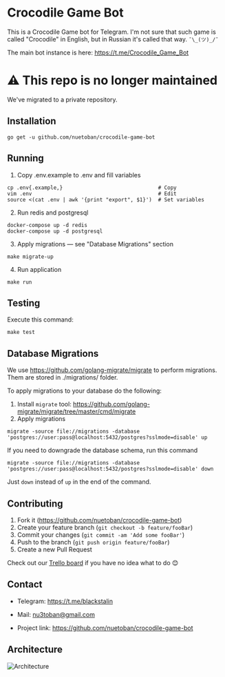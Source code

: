 # Crocodile Game Bot
This is a Crocodile Game bot for Telegram.
I'm not sure that such game is called "Crocodile" in English,
but in Russian it's called that way. `¯\_(ツ)_/¯`

The main bot instance is here: https://t.me/Crocodile_Game_Bot

# ⚠️ This repo is no longer maintained
We've migrated to a private repository.

## Installation
```
go get -u github.com/nuetoban/crocodile-game-bot
```

## Running
1. Copy .env.example to .env and fill variables
```
cp .env{.example,}                               # Copy
vim .env                                         # Edit
source <(cat .env | awk '{print "export", $1}')  # Set variables
```

2. Run redis and postgresql
```
docker-compose up -d redis
docker-compose up -d postgresql
```

3. Apply migrations — see "Database Migrations" section
```
make migrate-up
```

4. Run application
```
make run
```

## Testing
Execute this command:
```
make test
```

## Database Migrations
We use https://github.com/golang-migrate/migrate to perform migrations.
Them are stored in ./migrations/ folder.

To apply migrations to your database do the following:

1. Install `migrate` tool: https://github.com/golang-migrate/migrate/tree/master/cmd/migrate
2. Apply migrations
```
migrate -source file://migrations -database 'postgres://user:pass@localhost:5432/postgres?sslmode=disable' up
```

If you need to downgrade the database schema, run this command
```
migrate -source file://migrations -database 'postgres://user:pass@localhost:5432/postgres?sslmode=disable' down
```
Just `down` instead of `up` in the end of the command.

## Contributing

1. Fork it (<https://github.com/nuetoban/crocodile-game-bot>)
2. Create your feature branch (`git checkout -b feature/fooBar`)
3. Commit your changes (`git commit -am 'Add some fooBar'`)
4. Push to the branch (`git push origin feature/fooBar`)
5. Create a new Pull Request

Check out our [Trello board](https://trello.com/b/LULMVlF1/%D0%BA%D1%80%D0%BE%D0%BA%D0%BE%D0%B4%D0%B8%D0%BB-%D0%B1%D0%BE%D1%82) if you have no idea what to do 😊

## Contact
- Telegram: https://t.me/blackstalin
- Mail: nu3toban@gmail.com

- Project link: https://github.com/nuetoban/crocodile-game-bot

## Architecture
![Architecture](crocodile.png)
